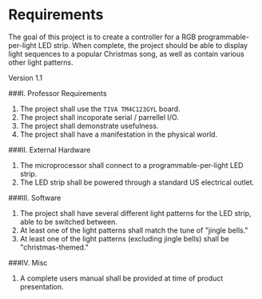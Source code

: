 # Requirements
The goal of this project is to create a controller for a RGB programmable-per-light LED strip. When complete, the project should be able to display light sequences to a popular Christmas song, as well as contain various other light patterns.  

Version 1.1

###I. Professor Requirements
1. The project shall use the `TIVA TM4C123GYL` board.
2. The project shall incoporate serial / parrellel I/O.
3. The project shall demonstrate usefulness.
4. The project shall have a manifestation in the physical world.
	
###II. External Hardware
1. The microprocessor shall connect to a programmable-per-light LED strip.
2. The LED strip shall be powered through a standard US
electrical outlet.
	
###III. Software  
1. The project shall have several different light patterns
for the LED strip, able to be switched between.
2. At least one of the light patterns shall match
the tune of "jingle bells."
3. At least one of the light patterns (excluding jingle bells)
shall be "christmas-themed."

###IV. Misc
1. A complete users manual shall be provided at time of
product presentation.